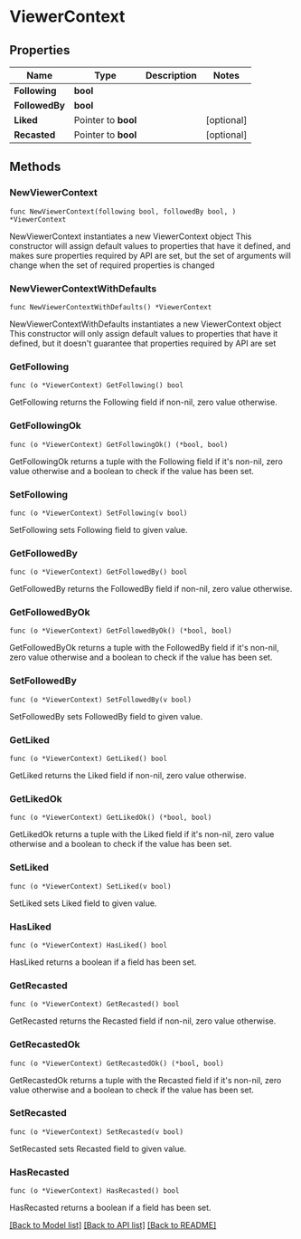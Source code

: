 # ViewerContext

## Properties

Name | Type | Description | Notes
------------ | ------------- | ------------- | -------------
**Following** | **bool** |  | 
**FollowedBy** | **bool** |  | 
**Liked** | Pointer to **bool** |  | [optional] 
**Recasted** | Pointer to **bool** |  | [optional] 

## Methods

### NewViewerContext

`func NewViewerContext(following bool, followedBy bool, ) *ViewerContext`

NewViewerContext instantiates a new ViewerContext object
This constructor will assign default values to properties that have it defined,
and makes sure properties required by API are set, but the set of arguments
will change when the set of required properties is changed

### NewViewerContextWithDefaults

`func NewViewerContextWithDefaults() *ViewerContext`

NewViewerContextWithDefaults instantiates a new ViewerContext object
This constructor will only assign default values to properties that have it defined,
but it doesn't guarantee that properties required by API are set

### GetFollowing

`func (o *ViewerContext) GetFollowing() bool`

GetFollowing returns the Following field if non-nil, zero value otherwise.

### GetFollowingOk

`func (o *ViewerContext) GetFollowingOk() (*bool, bool)`

GetFollowingOk returns a tuple with the Following field if it's non-nil, zero value otherwise
and a boolean to check if the value has been set.

### SetFollowing

`func (o *ViewerContext) SetFollowing(v bool)`

SetFollowing sets Following field to given value.


### GetFollowedBy

`func (o *ViewerContext) GetFollowedBy() bool`

GetFollowedBy returns the FollowedBy field if non-nil, zero value otherwise.

### GetFollowedByOk

`func (o *ViewerContext) GetFollowedByOk() (*bool, bool)`

GetFollowedByOk returns a tuple with the FollowedBy field if it's non-nil, zero value otherwise
and a boolean to check if the value has been set.

### SetFollowedBy

`func (o *ViewerContext) SetFollowedBy(v bool)`

SetFollowedBy sets FollowedBy field to given value.


### GetLiked

`func (o *ViewerContext) GetLiked() bool`

GetLiked returns the Liked field if non-nil, zero value otherwise.

### GetLikedOk

`func (o *ViewerContext) GetLikedOk() (*bool, bool)`

GetLikedOk returns a tuple with the Liked field if it's non-nil, zero value otherwise
and a boolean to check if the value has been set.

### SetLiked

`func (o *ViewerContext) SetLiked(v bool)`

SetLiked sets Liked field to given value.

### HasLiked

`func (o *ViewerContext) HasLiked() bool`

HasLiked returns a boolean if a field has been set.

### GetRecasted

`func (o *ViewerContext) GetRecasted() bool`

GetRecasted returns the Recasted field if non-nil, zero value otherwise.

### GetRecastedOk

`func (o *ViewerContext) GetRecastedOk() (*bool, bool)`

GetRecastedOk returns a tuple with the Recasted field if it's non-nil, zero value otherwise
and a boolean to check if the value has been set.

### SetRecasted

`func (o *ViewerContext) SetRecasted(v bool)`

SetRecasted sets Recasted field to given value.

### HasRecasted

`func (o *ViewerContext) HasRecasted() bool`

HasRecasted returns a boolean if a field has been set.


[[Back to Model list]](../README.md#documentation-for-models) [[Back to API list]](../README.md#documentation-for-api-endpoints) [[Back to README]](../README.md)


